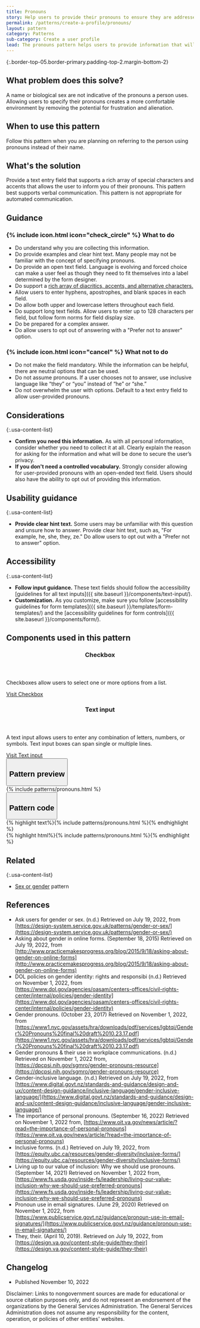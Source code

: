 ```yaml
---
title: Pronouns
story: Help users to provide their pronouns to ensure they are addressed in the manner they prefer
permalink: /patterns/create-a-profile/pronouns/
layout: pattern
category: Patterns
sub-category: Create a user profile
lead: The pronouns pattern helps users to provide information that will allow them to feel confident they will be addressed with the pronouns they use.
---
```


{:.border-top-05.border-primary.padding-top-2.margin-bottom-2}

## What problem does this solve?
A name or biological sex are not indicative of the pronouns a person uses. Allowing users to specify their pronouns creates a more comfortable environment by removing the potential for frustration and alienation.
 
## When to use this pattern 
Follow this pattern when you are planning on referring to the person using pronouns instead of their name.

## What's the solution
Provide a text entry field that supports a rich array of special characters and accents that allows the user to inform you of their pronouns. This pattern best supports verbal communication. This pattern is not appropriate for automated communication.

## Guidance

<div class="grid-row grid-gap-3">
  <div class="tablet:grid-col-5">
    <div class="do-dont">
      <div class="do-dont__do">
        <h3 class="do-dont__heading">
          {% include icon.html icon="check_circle" %}
          What to do
        </h3>
        <div class="do-dont__content">
          <ul>
            <li>Do understand why you are collecting this information.</li>
            <li>Do provide examples and clear hint text. Many people may not be familiar with the concept of specifying pronouns.</li>
            <li>Do provide an open text field. Language is evolving and forced choice can make a user feel as though they need to fit themselves into a label determined by the form designer.</li>
            <li>Do support a <a href="https://web.library.yale.edu/cataloging/music/diacrit">rich array of diacritics, accents, and alternative characters.</a></li>
            <li>Allow users to enter hyphens, apostrophes, and blank spaces in each field.</li>
            <li>Do allow both upper and lowercase letters throughout each field.</li>
            <li>Do support long text fields. Allow users to enter up to 128 characters per field, but follow form norms for field display size.</li>
            <li>Do be prepared for a complex answer.</li>
            <li>Do allow users to opt out of answering with a "Prefer not to answer" option.</li>
          </ul> 
        </div>
      </div>
    </div>
  </div>
  <div class="tablet:grid-col-5">
    <div class="do-dont__dont">
      <h3 class="do-dont__heading">
        {% include icon.html icon="cancel" %}
        What not to do
      </h3>
      <div class="do-dont__content">
          <ul>
            <li>Do not make the field mandatory. While the information can be helpful, there are neutral options that can be used.</li>
            <li>Do not assume pronouns. If a user chooses not to answer, use inclusive language like “they” or “you” instead of “he” or “she.”</li>
            <li>Do not overwhelm the user with options. Default to a text entry field to allow user-provided pronouns.</li>
          </ul>
      </div>
    </div>
  </div>
</div>

## Considerations

{:.usa-content-list}
- <strong>Confirm you need this information.</strong> As with all personal information, consider whether you need to collect it at all. Clearly explain the reason for asking for the information and what will be done to secure the user’s privacy. 
- <strong>If you don't need a controlled vocabulary.</strong> Strongly consider allowing for user-provided pronouns with an open-ended text field. Users should also have the ability to opt out of providing this information.

## Usability guidance

{:.usa-content-list}
- <strong>Provide clear hint text.</strong> Some users may be unfamiliar with this question and unsure how to answer. Provide clear hint text, such as, "For example, he, she, they, ze." Do allow users to opt out with a "Prefer not to answer" option.

## Accessibility

{:.usa-content-list}
- <strong>Follow input guidance.</strong> These text fields should follow the accessibility [guidelines for all text inputs]({{ site.baseurl }}/components/text-input/). 
- <strong>Customization.</strong> As you customize, make sure you follow [accessibility guidelines for form templates]({{ site.baseurl }}/templates/form-templates/) and the [accessibility guidelines for form controls]({{ site.baseurl }}/components/form/).

## Components used in this pattern

<div class="usa-card-group flex-row margin-top-2">
  <div
  class="usa-card site-component-card grid-col-4 tablet:grid-col-4 margin-bottom-2"
  role="region"
  aria-atomic="true"
  aria-label="Visit checkbox component"
  data-meta="Visit checkbox component">
      <div class="usa-card__container">
      <header class="usa-card__header">
          <h3 class="usa-card__heading font-lang-lg">Checkbox</h3>
      </header>
      <div class="usa-card__body font-lang-sm">
          <p>Checkboxes allow users to select one or more options from a list.</p>
          <a href="{{ site.baseurl }}/components/checkbox/">Visit Checkbox</a>
      </div>
    </div>
  </div>
  <div
  class="usa-card site-component-card grid-col-4 tablet:grid-col-4 margin-bottom-2"
  role="region"
  aria-atomic="true"
  aria-label="Visit text input component"
  data-meta="Visit text input component">
      <div class="usa-card__container">
      <header class="usa-card__header">
          <h3 class="usa-card__heading font-lang-lg">Text input</h3>
      </header>
      <div class="usa-card__body font-lang-sm">
          <p>A text input allows users to enter any combination of letters, numbers, or symbols. Text input boxes can span single or multiple lines.</p>
          <a href="{{ site.baseurl }}/components/text-input/">Visit Text input</a>
      </div>
    </div>
  </div>
</div>

<div class="usa-accordion usa-accordion--bordered site-accordion-code site-component-preview">
  <button class="usa-accordion__button" aria-controls="accordion-preview" aria-expanded="true"><h2 id="pattern-preview">Pattern preview</h2></button>
  <div id="accordion-preview" class="usa-accordion__content">
    {% include patterns/pronouns.html %}
  </div>
</div>
<div class="usa-accordion usa-accordion--bordered site-accordion-code site-component-preview">
  <button class="usa-accordion__button" aria-controls="accordion-code" aria-expanded="false"><h2 id="pattern-code">Pattern code</h2></button>
  <div id="accordion-code" class="usa-accordion__content highlight-code">
    <div class="usa-sr-only">
      {% highlight text%}{% include patterns/pronouns.html %}{% endhighlight %}
    </div>
    {% highlight html%}{% include patterns/pronouns.html %}{% endhighlight %}
  </div>
</div>

## Related

{:.usa-content-list}
- <a href="{{ site.baseurl }}/patterns/create-a-profile/sex-or-gender/">Sex or gender</a> pattern

## References
- Ask users for gender or sex. (n.d.) Retrieved on July 19, 2022, from [https://design-system.service.gov.uk/patterns/gender-or-sex/](https://design-system.service.gov.uk/patterns/gender-or-sex/)
- Asking about gender in online forms. (September 18, 2015) Retrieved on July 19, 2022, from [http://www.practicemakesprogress.org/blog/2015/9/18/asking-about-gender-on-online-forms](http://www.practicemakesprogress.org/blog/2015/9/18/asking-about-gender-on-online-forms)
- DOL policies on gender identity: rights and responsibi (n.d.) Retrieved on November 1, 2022, from [https://www.dol.gov/agencies/oasam/centers-offices/civil-rights-center/internal/policies/gender-identity](https://www.dol.gov/agencies/oasam/centers-offices/civil-rights-center/internal/policies/gender-identity)
- Gender pronouns. (October 23, 2017) Retrieved on November 1, 2022, from 
[https://www1.nyc.gov/assets/hra/downloads/pdf/services/lgbtqi/Gender%20Pronouns%20final%20draft%2010.23.17.pdf](https://www1.nyc.gov/assets/hra/downloads/pdf/services/lgbtqi/Gender%20Pronouns%20final%20draft%2010.23.17.pdf)
- Gender pronouns & their use in workplace communications. (n.d.) Retrieved on November 1, 2022 from, [https://dpcpsi.nih.gov/sgmro/gender-pronouns-resource](https://dpcpsi.nih.gov/sgmro/gender-pronouns-resource)
- Gender-inclusive language. (n.d.) Retrieved on July 19, 2022, from [https://www.digital.govt.nz/standards-and-guidance/design-and-ux/content-design-guidance/inclusive-language/gender-inclusive-language/](https://www.digital.govt.nz/standards-and-guidance/design-and-ux/content-design-guidance/inclusive-language/gender-inclusive-language/)
- The importance of personal pronouns. (September 16, 2022) Retrieved on November 1, 2022 from, [https://www.oit.va.gov/news/article/?read=the-importance-of-personal-pronouns](https://www.oit.va.gov/news/article/?read=the-importance-of-personal-pronouns) 
- Inclusive forms. (n.d.) Retrieved on July 19, 2022, from [https://equity.ubc.ca/resources/gender-diversity/inclusive-forms/](https://equity.ubc.ca/resources/gender-diversity/inclusive-forms/) 
- Living up to our value of inclusion: Why we should use pronouns. (September 14, 2021) Retrieved on November 1, 2022 from, [https://www.fs.usda.gov/inside-fs/leadership/living-our-value-inclusion-why-we-should-use-preferred-pronouns](https://www.fs.usda.gov/inside-fs/leadership/living-our-value-inclusion-why-we-should-use-preferred-pronouns)
- Pronoun use in email signatures. (June 29, 2020) Retrieved on November 1, 2022, from [https://www.publicservice.govt.nz/guidance/pronoun-use-in-email-signatures/](https://www.publicservice.govt.nz/guidance/pronoun-use-in-email-signatures/)
- They, their. (April 10, 2019). Retrieved on July 19, 2022, from [https://design.va.gov/content-style-guide/they-their](https://design.va.gov/content-style-guide/they-their) 

## Changelog
- Published November 10, 2022

Disclaimer: Links to nongovernment sources are made for educational or source citation purposes only, and do not represent an endorsement of the organizations by the General Services Administration. The General Services Administration does not assume any responsibility for the content, operation, or policies of other entities' websites.